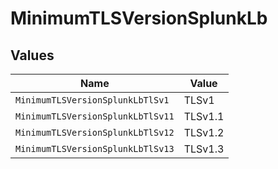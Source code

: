 # MinimumTLSVersionSplunkLb


## Values

| Name                              | Value                             |
| --------------------------------- | --------------------------------- |
| `MinimumTLSVersionSplunkLbTlSv1`  | TLSv1                             |
| `MinimumTLSVersionSplunkLbTlSv11` | TLSv1.1                           |
| `MinimumTLSVersionSplunkLbTlSv12` | TLSv1.2                           |
| `MinimumTLSVersionSplunkLbTlSv13` | TLSv1.3                           |